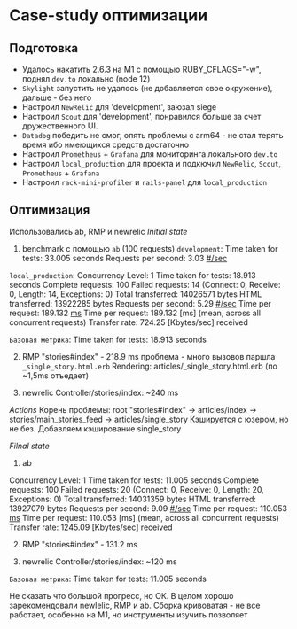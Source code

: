 # Case-study оптимизации

## Подготовка

- Удалось накатить 2.6.3 на M1 с помощью RUBY_CFLAGS="-w", поднял `dev.to` локально (node 12)
- `Skylight` запустить не удалось (не добавляется свое окружение), дальше - без него
- Настроил `NewRelic` для 'development', заюзал siege
- Настроил `Scout` для 'development', понравился больше за счет дружественного UI.
- `Datadog` победить не смог, опять проблемы с arm64 - не стал терять время ибо имеющихся средств достаточно
- Настроил `Prometheus` + `Grafana` для мониторинга локального `dev.to`
- Настроил `local_production` для проекта и подкючил `NewRelic`, `Scout`, `Prometheus` + `Grafana`
- Настроил `rack-mini-profiler` и `rails-panel` для `local_production`

## Оптимизация

Использовались ab, RMP и newrelic
_Initial state_

1. benchmark с помощью `ab` (100 requests)
   `development`:
   Time taken for tests: 33.005 seconds
   Requests per second: 3.03 [#/sec](mean)

`local_production`:
Concurrency Level: 1
Time taken for tests: 18.913 seconds
Complete requests: 100
Failed requests: 14
(Connect: 0, Receive: 0, Length: 14, Exceptions: 0)
Total transferred: 14026571 bytes
HTML transferred: 13922285 bytes
Requests per second: 5.29 [#/sec](mean)
Time per request: 189.132 [ms](mean)
Time per request: 189.132 [ms] (mean, across all concurrent requests)
Transfer rate: 724.25 [Kbytes/sec] received

`Базовая метрика`:
Time taken for tests: 18.913 seconds

2. RMP
   "stories#index" - 218.9 ms
   проблема - много вызовов паршла `_single_story.html.erb`
   Rendering: articles/\_single_story.html.erb (по ~1,5ms отъедает)

3. newrelic
   Controller/stories/index: ~240 ms

_Actions_
Корень проблемы: root "stories#index" -> articles/index -> stories/main_stories_feed -> articles/single_story
Кэшируется с юзером, но не без. Добавляем кэширование single_story

_Filnal state_

1. ab

Concurrency Level: 1
Time taken for tests: 11.005 seconds
Complete requests: 100
Failed requests: 20
(Connect: 0, Receive: 0, Length: 20, Exceptions: 0)
Total transferred: 14031359 bytes
HTML transferred: 13927079 bytes
Requests per second: 9.09 [#/sec](mean)
Time per request: 110.053 [ms](mean)
Time per request: 110.053 [ms] (mean, across all concurrent requests)
Transfer rate: 1245.09 [Kbytes/sec] received

2. RMP
   "stories#index" - 131.2 ms

3. newrelic
   Controller/stories/index: ~120 ms

`Базовая метрика`:
Time taken for tests: 11.005 seconds

Не сказать что большой прогресс, но ОК.
В целом хорошо зарекомендовали newlelic, RMP и ab. Сборка кривоватая - не все работает, особенно на M1, но инструменты изучить позволяет
